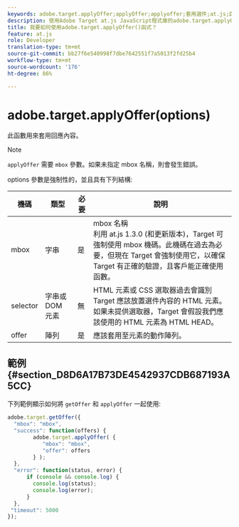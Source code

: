 ```yaml
---
keywords: adobe.target.applyOffer;applyOffer;applyoffer;套用選件;at.js;函數;函數
description: 使用Adobe Target at.js JavaScript程式庫的adobe.target.applyOffer()函式來套用回應內容。
title: 我要如何使用adobe.target.applyOffer()函式？
feature: at.js
role: Developer
translation-type: tm+mt
source-git-commit: bb27f6e540998f7dbe7642551f7a5013f2fd25b4
workflow-type: tm+mt
source-wordcount: '176'
ht-degree: 86%

---
```



# adobe.target.applyOffer(options)

此函數用來套用回應內容。

>[!NOTE]
>
>`applyOffer` 需要 `mbox` 參數。如果未指定 mbox 名稱，則會發生錯誤。

options 參數是強制性的，並且具有下列結構:

| 機碼 | 類型 | 必要 | 說明 |
|--- |--- |--- |--- |
| mbox | 字串 | 是 | mbox 名稱<br>利用 at.js 1.3.0 (和更新版本)，Target 可強制使用 mbox 機碼。此機碼在過去為必要，但現在 Target 會強制使用它，以確保 Target 有正確的驗證，且客戶能正確使用函數。 |
| selector | 字串或 DOM 元素 | 無 | HTML 元素或 CSS 選取器過去會識別 Target 應該放置選件內容的 HTML 元素。如果未提供選取器，Target 會假設我們應該使用的 HTML 元素為 HTML HEAD。 |
| offer | 陣列 | 是 | 應該套用至元素的動作陣列。 |

## 範例 {#section_D8D6A17B73DE4542937CDB687193A5CC}

下列範例顯示如何將 `getOffer` 和 `applyOffer` 一起使用:

```javascript
adobe.target.getOffer({   
  "mbox": "mbox",   
  "success": function(offers) {           
        adobe.target.applyOffer( {  
           "mbox": "mbox", 
           "offer": offers  
        } ); 
  },   
  "error": function(status, error) {           
      if (console && console.log) { 
        console.log(status); 
        console.log(error); 
      } 
  }, 
 "timeout": 5000 
}); 
```
